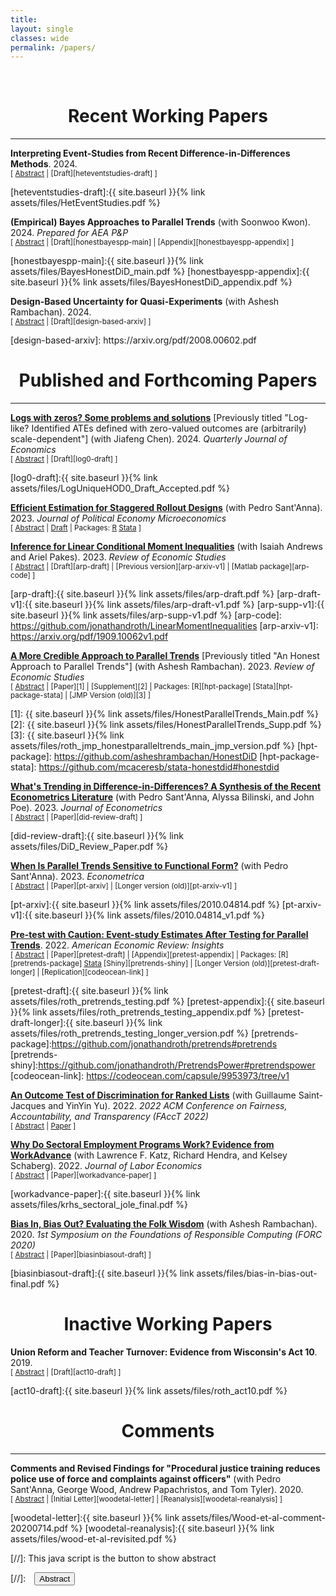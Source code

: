```yaml
---
title: 
layout: single
classes: wide
permalink: /papers/
---
```

<br/> 

<!-- Google Tag Manager (noscript) -->
<noscript><iframe src="https://www.googletagmanager.com/ns.html?id=GTM-PNS829G"
height="0" width="0" style="display:none;visibility:hidden"></iframe></noscript>
<!-- End Google Tag Manager (noscript) -->

# <center> Recent Working Papers </center>
- - -

**Interpreting Event-Studies from Recent Difference-in-Differences Methods**. 2024. <br/>
<small>[ <a href="#/" onclick="visib('heteventstudies')">Abstract</a> | [Draft][heteventstudies-draft] ] </small>

<div id="heteventstudies" style="display: none; text-align: justify; line-height: 1.2" ><small>


This note discusses the interpretation of event-study plots produced by recent difference-in-differences methods. I show that even when specialized to the case of non-staggered treatment timing, the default plots produced by software for three of the most popular recent methods (de Chaisemartin and D’Haultfœuille, 2020; Callaway and SantAnna, 
2021; Borusyak, Jaravel and Spiess, 2024) do not match those of traditional two-way fixed effects (TWFE) event-studies: the new methods may show a kink or jump at the time of treatment even when the TWFE event-study shows a straight line. This difference stems from the fact that the new methods construct the pre-treatment coefficients asymmetrically from the post-treatment coefficients. As a result, visual heuristics for analyzing TWFE event-study plots should not be immediately applied to those from these methods. I conclude with practical recommendations for constructing and interpreting event-study plots when using these methods.

</small><br><br/></div>
[heteventstudies-draft]:{{ site.baseurl }}{% link assets/files/HetEventStudies.pdf %}


**(Empirical) Bayes Approaches to Parallel Trends** (with Soonwoo Kwon). 2024. *Prepared for AEA P&P* <br/>
<small>[ <a href="#/" onclick="visib('honestbayespp')">Abstract</a> | [Draft][honestbayespp-main] | [Appendix][honestbayespp-appendix] ] </small>

<div id="honestbayespp" style="display: none; text-align: justify; line-height: 1.2" ><small>

We consider Bayes and Empirical Bayes (EB) approaches for dealing with violations of parallel trends. In the Bayes approach, the researcher specifies a prior over both the pre-treatment violations of parallel trends $\delta_{pre}$ and the post-treatment violations $\delta_{post}$. The researcher then updates their posterior about the post-treatment bias $\delta_{post}$ given an estimate of the pre-trends $\delta_{pre}$. This allows them to form posterior means and credible sets for the treatment effect of interest, $\tau_{post}$. In the EB approach, the prior on the violations of parallel trends is learned from the pre-treatment observations. We illustrate these approaches in two empirical applications.



</small><br><br/></div>
[honestbayespp-main]:{{ site.baseurl }}{% link assets/files/BayesHonestDiD_main.pdf %}
[honestbayespp-appendix]:{{ site.baseurl }}{% link assets/files/BayesHonestDiD_appendix.pdf %}


**Design-Based Uncertainty for Quasi-Experiments** (with Ashesh Rambachan). 2024.<br/>
<small>[ <a href="#/" onclick="visib('design-based')">Abstract</a> | [Draft][design-based-arxiv] ] </small>

<div id="design-based" style="display: none; text-align: justify; line-height: 1.2" ><small>
This paper develops a finite-population, design-based theory of uncertainty for studying quasi-experimental settings in the social sciences. In our framework, treatment is determined by stochastic idiosyncratic factors, but individuals may differ in their probability of receiving treatment in ways unknown to the researcher, thus allowing for rich selection into treatment. We derive formulas for the bias of common estimators (including difference-in-means and difference-in-differences), and provide conditions under which they are unbiased for an interpretable causal estimand (e.g. analogs to the ATE or ATT). We further show that when the finite population is large, conventional standard errors are valid but typically conservative for the variance of the estimator over the randomization distribution. An interesting feature of our framework is that conventional standard errors tend to become more conservative when treatment probabilities vary more across units, i.e. when there is more selection into treatment. This conservativeness can (at least partially) mitigate undercoverage of conventional confidence intervals when the estimator is biased because of selection. Our results also have implications for the appropriate level to cluster standard errors, and for the analysis of linear covariate adjustment and instrumental variables in quasi-experimental settings.
</small><br><br/></div>
[design-based-arxiv]: https://arxiv.org/pdf/2008.00602.pdf



# <center> Published and Forthcoming Papers </center>
- - -

**[Logs with zeros? Some problems and solutions](https://academic.oup.com/qje/article/139/2/891/7473710?utm_source=etoc&utm_campaign=qje&utm_medium=email)** 
[Previously titled "Log-like? Identified ATEs defined with zero-valued outcomes are (arbitrarily) scale-dependent"] (with Jiafeng Chen). 2024. *Quarterly Journal of Economics* <br/>
<small>[ <a href="#/" onclick="visib('log0')">Abstract</a> | [Draft][log0-draft] ] </small>

<div id="log0" style="display: none; text-align: justify; line-height: 1.2" ><small>
When studying an outcome Y that is weakly-positive but can equal zero (e.g., earnings), researchers frequently estimate an average treatment effect (ATE) for a "log-like" transformation that behaves like log(Y) for large Y but is defined at zero (e.g., log(1+Y), arcsinh(Y)). We argue that ATEs for log-like transformations should not be interpreted as approximating percentage effects, since unlike a percentage, they depend on the units of the outcome. In fact, we show that if the treatment affects the extensive margin, one can obtain a treatment effect of any magnitude simply by re-scaling the units of Y before taking the log-like transformation. This arbitrary unit-dependence arises because an individual-level percentage effect is not well-defined for individuals whose outcome changes from zero to non-zero when receiving treatment, and the units of the outcome implicitly determine how much weight the ATE for a log-like transformation places on the extensive margin. We further establish a trilemma: when the outcome can equal zero, there is no treatment effect parameter that is an average of individual-level treatment effects, unit-invariant, and point-identified. We discuss several alternative approaches that may be sensible in settings with an intensive and extensive margin, including (i) expressing the ATE in levels as a percentage (e.g., using Poisson regression), (ii) explicitly calibrating the value placed on the intensive and extensive margins, and (iii) estimating separate effects for the two margins (e.g., using Lee bounds). We illustrate these approaches in three empirical applications.
</small><br><br/></div>

[log0-draft]:{{ site.baseurl }}{% link assets/files/LogUniqueHOD0_Draft_Accepted.pdf %}

**[Efficient Estimation for Staggered Rollout Designs](https://www.journals.uchicago.edu/doi/abs/10.1086/726581)** (with Pedro Sant'Anna). 2023.
*Journal of Political Economy Microeconomics*
<br/>
<small>[ <a href="#/" onclick="visib('staggeredefficient')">Abstract</a> | [Draft][staggeredefficient-arxiv] | Packages: [R][staggeredefficient-package] [Stata][staggeredefficient-stata-package] ]</small>

<div id="staggeredefficient" style="display: none; text-align: justify; line-height: 1.2" ><small>
We study estimation of causal effects in staggered rollout designs, i.e. settings where there is staggered treatment adoption and the timing of treatment is as-good-as randomly assigned. We derive the most efficient estimator in a class of estimators that nests several popular generalized difference-in-differences methods. A feasible plug-in version of the efficient estimator is asymptotically unbiased with efficiency (weakly) dominating that of existing approaches. We provide both t-based and permutation-test-based methods for inference. In an application to a training program for police officers, confidence intervals for the proposed estimator are as much as eight times shorter than for existing approaches.
</small><br><br/></div>

[staggeredefficient-arxiv]: https://arxiv.org/pdf/2102.01291.pdf
[staggeredefficient-package]: https://github.com/jonathandroth/staggered
[staggeredefficient-stata-package]: https://github.com/mcaceresb/stata-staggered



**[Inference for Linear Conditional Moment Inequalities](https://academic.oup.com/restud/advance-article/doi/10.1093/restud/rdad004/6994475)** (with Isaiah Andrews and Ariel Pakes). 2023.
*Review of Economic Studies*
<br/>
<small>[ <a href="#/" onclick="visib('arp')">Abstract</a> | [Draft][arp-draft] |  [Previous version][arp-arxiv-v1] | [Matlab package][arp-code]    ] </small>

<div id="arp" style="display: none; text-align: justify; line-height: 1.2" ><small>
We show that moment inequalities in a wide variety of economic applications have a particular linear conditional structure. We use this structure to construct uniformly valid confidence sets that remain computationally tractable even in settings with nuisance parameters. We first introduce least favorable critical values which deliver non-conservative tests if all moments are binding. Next, we introduce a novel conditional inference approach which ensures a strong form of insensitivity to slack moments. Our recommended approach is a hybrid technique which combines desirable aspects of the least favorable and conditional methods. The hybrid approach performs well in simulations calibrated to Wollmann (2018), with favorable power and computational time comparisons relative to existing alternatives.
</small><br><br/></div>

[arp-draft]:{{ site.baseurl }}{% link assets/files/arp-draft.pdf %}
[arp-draft-v1]:{{ site.baseurl }}{% link assets/files/arp-draft-v1.pdf %}
[arp-supp-v1]:{{ site.baseurl }}{% link assets/files/arp-supp-v1.pdf %}
[arp-code]: https://github.com/jonathandroth/LinearMomentInequalities
[arp-arxiv-v1]: https://arxiv.org/pdf/1909.10062v1.pdf


**[A More Credible Approach to Parallel Trends](https://doi.org/10.1093/restud/rdad018)** 
[Previously titled "An Honest Approach to Parallel Trends"] (with Ashesh Rambachan). 2023.
*Review of Economic Studies*
<br/>
<small>[ <a href="#/" onclick="visib('hpt')">Abstract</a> | [Paper][1] | [Supplement][2] | Packages: [R][hpt-package] [Stata][hpt-package-stata] | [JMP Version (old)][3] ] </small>

<div id="hpt" style="display: none; text-align: justify; line-height: 1.2" ><small>
This paper proposes tools for robust inference in difference-in-differences and event-study designs where the parallel trends assumption may be violated. Instead of requiring that parallel trends holds exactly, we impose restrictions on how different the post-treatment violations of parallel trends can be from the pre-treatment differences in trends ("pre-trends"). The causal parameter of interest is partially identified under these restrictions. We introduce two approaches that guarantee uniformly valid inference under the imposed restrictions, and we derive novel results showing that they have desirable power properties in our context. We illustrate how economic knowledge can inform the restrictions on the possible violations of parallel trends in two economic applications. We also highlight how our approach can be used to conduct sensitivity analyses showing what causal conclusions can be drawn under various restrictions on the possible violations of the parallel trends assumption.
</small><br><br/></div>

[1]: {{ site.baseurl }}{% link assets/files/HonestParallelTrends_Main.pdf %}
[2]: {{ site.baseurl }}{% link assets/files/HonestParallelTrends_Supp.pdf %}
[3]: {{ site.baseurl }}{% link assets/files/roth_jmp_honestparalleltrends_main_jmp_version.pdf %}
[hpt-package]: https://github.com/asheshrambachan/HonestDiD
[hpt-package-stata]: https://github.com/mcaceresb/stata-honestdid#honestdid



**[What's Trending in Difference-in-Differences? A Synthesis of the Recent Econometrics Literature](https://www.sciencedirect.com/science/article/pii/S0304407623001318)** (with Pedro Sant'Anna, Alyssa Bilinski, and John Poe). 2023. *Journal of Econometrics*
<br/>
<small>[ <a href="#/" onclick="visib('did-review')">Abstract</a> | [Paper][did-review-draft] ] </small>

<div id="did-review" style="display: none; text-align: justify; line-height: 1.2" ><small>
This paper synthesizes recent advances in the econometrics of difference-in-differences (DiD) and provides concrete recommendations for practitioners. We begin by articulating a simple set of "canonical" assumptions under which the econometrics of DiD are well-understood. We then argue that recent advances in DiD methods can be broadly classified as relaxing some components of the canonical DiD setup, with a focus on (i) multiple periods and variation in treatment timing, (ii) potential violations of parallel trends, or (iii) alternative frameworks for inference. Our discussion highlights the different ways that the DiD literature has advanced beyond the canonical model, and helps to clarify when each of the papers will be relevant for empirical work. We conclude by discussing some promising areas for future research.
</small><br><br/></div>

[did-review-draft]:{{ site.baseurl }}{% link assets/files/DiD_Review_Paper.pdf %}





**[When Is Parallel Trends Sensitive to Functional Form?](https://www.econometricsociety.org/publications/econometrica/2023/03/01/When-Is-Parallel-Trends-Sensitive-to-Functional-Form)** (with Pedro Sant'Anna). 2023.
*Econometrica*
<br/>
<small>[ <a href="#/" onclick="visib('ptinvariance')">Abstract</a> | [Paper][pt-arxiv] | [Longer version (old)][pt-arxiv-v1] ] </small>

<div id="ptinvariance" style="display: none; text-align: justify; line-height: 1.2" ><small>
This paper assesses when the validity of difference-in-differences depends on functional form. We provide a novel characterization: the parallel trends assumption holds under all strictly monotonic transformations of the outcome if and only if a stronger "parallel trends"-type condition holds for the cumulative distribution function of untreated potential outcomes. This condition for parallel trends to be insensitive to functional form is satisfied if and essentially only if the population can be partitioned into a subgroup for which treatment is effectively randomly assigned and a remaining subgroup for which the distribution of untreated potential outcomes is stable over time. These conditions have testable implications, and we introduce falsification tests for the null that parallel trends is insensitive to functional form.
</small><br><br/></div>

[pt-arxiv]:{{ site.baseurl }}{% link assets/files/2010.04814.pdf %}
[pt-arxiv-v1]:{{ site.baseurl }}{% link assets/files/2010.04814_v1.pdf %}



**[Pre-test with Caution: Event-study Estimates After Testing for Parallel Trends](https://pubs.aeaweb.org/doi/pdfplus/10.1257/aeri.20210236)**. 2022. *American Economic Review: Insights*
<br/>
<small>[ <a href="#/" onclick="visib('pretest')">Abstract</a> | [Paper][pretest-draft] | [Appendix][pretest-appendix] | Packages: [R][pretrends-package] [Stata](https://github.com/mcaceresb/stata-pretrends#pretrends) [Shiny][pretrends-shiny] | [Longer Version (old)][pretest-draft-longer] | [Replication][codeocean-link] ] </small>

<div id="pretest" style="display: none; text-align: justify; line-height: 1.2" ><small>
This paper discusses two important limitations of the common practice of testing for pre-existing differences in trends (''pre-trends'') when using difference-in-differences and related methods. First, conventional pre-trends tests may have low power. Second, conditioning the analysis on the result of a pre-test can distort estimation and inference, potentially exacerbating the bias of point estimates and undercoverage of confidence intervals. I analyze these issues both in theory and in simulations calibrated to a survey of recent papers in leading economics journals, which suggest that these limitations are important in practice.  I conclude with practical recommendations for mitigating these issues.
</small><br><br/></div>

[pretest-draft]:{{ site.baseurl }}{% link assets/files/roth_pretrends_testing.pdf %}
[pretest-appendix]:{{ site.baseurl }}{% link assets/files/roth_pretrends_testing_appendix.pdf %}
[pretest-draft-longer]:{{ site.baseurl }}{% link assets/files/roth_pretrends_testing_longer_version.pdf %}
[pretrends-package]:https://github.com/jonathandroth/pretrends#pretrends
[pretrends-shiny]:https://github.com/jonathandroth/PretrendsPower#pretrendspower
[codeocean-link]: https://codeocean.com/capsule/9953973/tree/v1


**[An Outcome Test of Discrimination for Ranked Lists](https://dl.acm.org/doi/10.1145/3531146.3533102)** (with Guillaume Saint-Jacques and YinYin Yu). 2022. *2022 ACM Conference on Fairness, Accountability, and Transparency (FAccT 2022)*
<br/>
<small>[ <a href="#/" onclick="visib('outcometest')">Abstract</a> | [Paper][outcometest-draft] ] </small>

<div id="outcometest" style="display: none; text-align: justify; line-height: 1.2" ><small>
This paper extends Becker (1957)'s outcome test of discrimination to settings where a (human or algorithmic) decision-maker produces a ranked list of candidates. Ranked lists are particularly relevant in the context of online platforms that produce search results or feeds, and also arise when human decisionmakers express ordinal preferences over a list of candidates. We show that non-discrimination implies a system of moment inequalities, which intuitively impose that one cannot permute the position of a lower-ranked candidate from one group with a higher-ranked candidate from a second group and systematically improve the objective. Moreover, we show that that these moment inequalities are the \textit{only} testable implications of non-discrimination when the auditor observes only outcomes and group membership by rank. We show how to statistically test the implied inequalities, and validate our approach in an application using data from LinkedIn.
</small><br><br/></div>

[outcometest-draft]: https://facctconference.org/static/pdfs_2022/facct22-29.pdf



**[Why Do Sectoral Employment Programs Work? Evidence from WorkAdvance](https://www.journals.uchicago.edu/doi/abs/10.1086/717932)** (with Lawrence F. Katz, Richard Hendra, and Kelsey Schaberg).  2022. *Journal of Labor Economics*
<br/>
<small>[ <a href="#/" onclick="visib('workadvance')">Abstract</a> | [Paper][workadvance-paper] ] </small>

<div id="workadvance" style="display: none; text-align: justify; line-height: 1.2" ><small>
This paper examines the evidence from randomized evaluations of sector-focused training programs that target low-wage workers and combine upfront screening, occupational and soft skills training, and wraparound services.  The programs generate substantial and persistent earnings gains (12 to 34 percent) following training. Theoretical mechanisms for program impacts are explored for the WorkAdvance demonstration. Earnings gains are generated by getting participants into higher-wage jobs in higher-earning industries and occupations not just by raising employment. Training in transferable and certifiable skills (likely under-provided from poaching concerns) and reductions of employment barriers to high-wage sectors for non-traditional workers appear to play key roles.
</small><br><br/></div>

[workadvance-paper]:{{ site.baseurl }}{% link assets/files/krhs_sectoral_jole_final.pdf %}

**[Bias In, Bias Out? Evaluating the Folk Wisdom](https://drops.dagstuhl.de/opus/volltexte/2020/12022/pdf/LIPIcs-FORC-2020-6.pdf)** (with Ashesh Rambachan). 2020. *1st Symposium on the Foundations of Responsible Computing (FORC 2020)*
<br/>
<small>[ <a href="#/" onclick="visib('biasinbiasout')">Abstract</a> | [Paper][biasinbiasout-draft] ] </small>

<div id="biasinbiasout" style="display: none; text-align: justify; line-height: 1.2" ><small>
We evaluate the folk wisdom that algorithmic decision rules trained on data produced by biased human decision-makers necessarily reflect this bias. We consider a setting where training labels are only generated if a biased decision-maker takes a particular action, and so "biased" training data arise due to discriminatory selection into the training data. In our baseline model, the more biased the decision-maker is against a group, the more the algorithmic decision rule favors that group. We refer to this phenomenon as bias reversal. We then clarify the conditions that give rise to bias reversal. Whether a prediction algorithm reverses or inherits bias depends critically on how the decision-maker affects the training data as well as the label used in training. We illustrate our main theoretical results in a simulation study applied to the New York City Stop, Question and Frisk dataset.
</small><br><br/></div>

[biasinbiasout-draft]:{{ site.baseurl }}{% link assets/files/bias-in-bias-out-final.pdf %}

# <center> Inactive Working Papers </center>


**Union Reform and Teacher Turnover: Evidence from Wisconsin's Act 10**. 2019.
<br/>
<small>[ <a href="#/" onclick="visib('act10')">Abstract</a> | [Draft][act10-draft] ] </small>

<div id="act10" style="display: none; text-align: justify; line-height: 1.2" ><small>
This paper studies teacher attrition in Wisconsin following Act 10, a policy change which severely weakened teachers’ unions and capped wage growth for teachers. I document a sharp short-run increase in teacher turnover after the Act was passed, driven almost entirely by teachers over the minimum retirement age of 55, whose turnover rate doubled from 17 to 35 percent. Such teachers faced strong incentives to retire before the end of pre-existing collective bargaining agreements in order to secure collectively-bargained retirement benefits (e.g. healthcare), which no longer fell under the scope of collective bargaining after the Act. I find much more modest long-run increases in teacher turnover, consistent with previous estimates of labor supply elasticities. I then attempt to evaluate the effect of the wave of retirements following Act 10 on education quality using grade-level value-added metrics. I find suggestive evidence that student academic performance increased in grades with teachers who retired following the reform, and I obtain similar results when instrumenting for retirement using the pre-existing age distribution of teachers. Differences in value-added between retirees and their replacements can potentially explain some, but not all, of the observed academic improvements.
</small><br><br/></div>

[act10-draft]:{{ site.baseurl }}{% link assets/files/roth_act10.pdf %}



# <center> Comments </center>
- - -
**Comments and Revised Findings for "Procedural justice training reduces police use of force and complaints against officers"** (with Pedro Sant'Anna, George Wood, Andrew Papachristos, and Tom Tyler). 2020.
<br/>
<small>[ <a href="#/" onclick="visib('woodetal')">Abstract</a> | [Initial Letter][woodetal-letter] | [Reanalysis][woodetal-reanalysis] ] </small>

<div id="woodetal" style="display: none; text-align: justify; line-height: 1.2" ><small>
Pedro Sant'Anna and I discovered a statistical error in a recent PNAS paper by Wood, Papachristos, and Tyler that led to spuriously large estimates of the effect of a procedural justice training for police officers. Below are links to our initial letter to the authors detailing the problem and to a re-analysis co-authored with the original authors that corrects the statistical error.
</small><br><br/></div>

[woodetal-letter]:{{ site.baseurl }}{% link assets/files/Wood-et-al-comment-20200714.pdf %}
[woodetal-reanalysis]:{{ site.baseurl }}{% link assets/files/wood-et-al-revisited.pdf %}


[//]: This java script is the button to show abstract
<script>
 function visib(id) {
  var x = document.getElementById(id);
  if (x.style.display === "block") {
    x.style.display = "none";
  } else {
    x.style.display = "block";
  }
}
</script>

[//]:&emsp;<button onclick="visib('polariz')" class="btn btn--inverse btn--small">Abstract</button>
